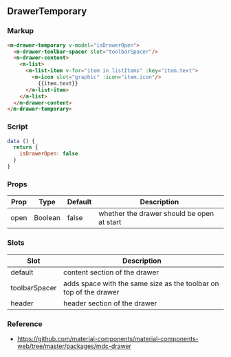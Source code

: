 ## DrawerTemporary

### Markup

```html
<m-drawer-temporary v-model="isDrawerOpen">
  <m-drawer-toolbar-spacer slot="toolbarSpacer"/>
  <m-drawer-content>
    <m-list>
      <m-list-item v-for="item in listItems" :key="item.text">
        <m-icon slot="graphic" :icon="item.icon"/>
          {{item.text}}
      </m-list-item>
    </m-list>
  </m-drawer-content>
</m-drawer-temporary>
```
### Script

```javascript
data () {
  return {
    isDrawerOpen: false
  }
}
```

### Props

| Prop | Type | Default | Description |
|------|------|---------|-------------|
| open | Boolean | false | whether the drawer should be open at start |

### Slots

| Slot | Description |
|------|-------------|
| default | content section of the drawer |
| toolbarSpacer | adds space with the same size as the toolbar on top of the drawer |
| header | header section of the drawer |

### Reference

- https://github.com/material-components/material-components-web/tree/master/packages/mdc-drawer
